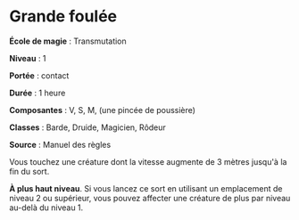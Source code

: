 # Grande foulée

**École de magie** : Transmutation

**Niveau** : 1

**Portée** : contact

**Durée** : 1 heure

**Composantes** : V, S, M, (une pincée de poussière)

**Classes** : Barde, Druide, Magicien, Rôdeur

**Source** : Manuel des règles

Vous touchez une créature dont la vitesse augmente de 3 mètres jusqu'à la fin du sort.

**À plus haut niveau**. Si vous lancez ce sort en utilisant un emplacement de niveau 2 ou supérieur, vous pouvez affecter une créature de plus par niveau au-delà du niveau 1.
